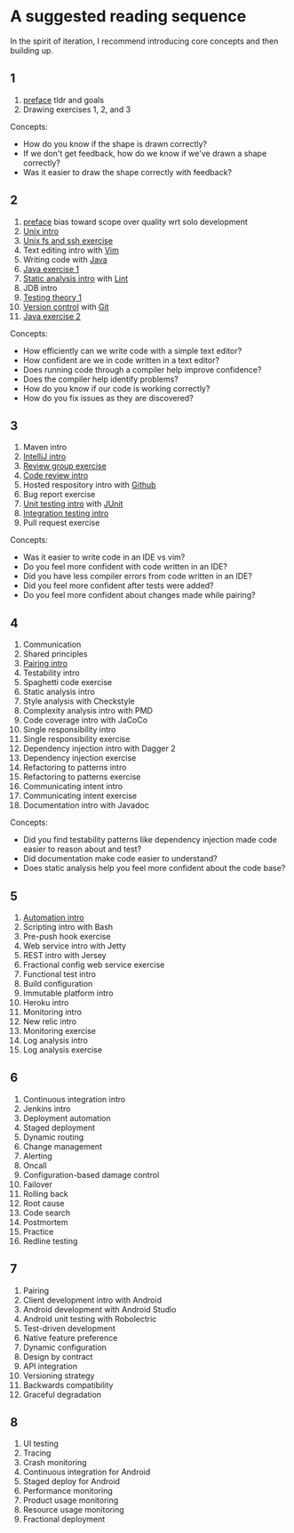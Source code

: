 # A suggested reading sequence

In the spirit of iteration, I recommend introducing core concepts and then building up.

## 1

1. [preface](preface.md) tldr and goals
1. Drawing exercises 1, 2, and 3

Concepts:

* How do you know if the shape is drawn correctly?
* If we don't get feedback, how do we know if we've drawn a shape correctly?
* Was it easier to draw the shape correctly with feedback?

## 2

1. [preface](preface.md) bias toward scope over quality wrt solo development
1. [Unix intro](tools/unix.md)
1. [Unix fs and ssh exercise](exercises/unix.md)
1. Text editing intro with [Vim](tools/vim.md)
1. Writing code with [Java](tools/java.md)
1. [Java exercise 1](exercises/java.md)
1. [Static analysis intro](static_analysis/README.md) with [Lint](static_analysis/lint.md)
1. JDB intro
1. [Testing theory 1](testing/README.md)
1. [Version control](version_control/README.md) with [Git](tools/git.md)
1. [Java exercise 2](exercises/java.md)

Concepts:
* How efficiently can we write code with a simple text editor?
* How confident are we in code written in a text editor?
* Does running code through a compiler help improve confidence?
* Does the compiler help identify problems?
* How do you know if our code is working correctly?
* How do you fix issues as they are discovered?

## 3

1. Maven intro
1. [IntelliJ intro](tools/intellij)
1. [Review group exercise](exercises/grouper.md)
1. [Code review intro](static_analysis/code_review.md)
1. Hosted respository intro with [Github](tools/github.md)
1. Bug report exercise
1. [Unit testing intro](testing/unit.md) with [JUnit](tools/junit.md)
1. [Integration testing intro](testing/integration.md)
1. Pull request exercise

Concepts:
* Was it easier to write code in an IDE vs vim?
* Do you feel more confident with code written in an IDE?
* Did you have less compiler errors from code written in an IDE?
* Did you feel more confident after tests were added?
* Do you feel more confident about changes made while pairing?

## 4

1. Communication
1. Shared principles
1. [Pairing intro](collaboration/pairing.md)
1. Testability intro
1. Spaghetti code exercise
1. Static analysis intro
1. Style analysis with Checkstyle
1. Complexity analysis intro with PMD
1. Code coverage intro with JaCoCo
1. Single responsibility intro
1. Single responsibility exercise
1. Dependency injection intro with Dagger 2
1. Dependency injection exercise
1. Refactoring to patterns intro
1. Refactoring to patterns exercise
1. Communicating intent intro
1. Communicating intent exercise
1. Documentation intro with Javadoc

Concepts:
* Did you find testability patterns like dependency injection made code easier to reason about and test?
* Did documentation make code easier to understand?
* Does static analysis help you feel more confident about the code base?

## 5

1. [Automation intro](automation/README.md)
1. Scripting intro with Bash
1. Pre-push hook exercise
1. Web service intro with Jetty
1. REST intro with Jersey
1. Fractional config web service exercise
1. Functional test intro
1. Build configuration
1. Immutable platform intro
1. Heroku intro
1. Monitoring intro
1. New relic intro
1. Monitoring exercise
1. Log analysis intro
1. Log analysis exercise

## 6

1. Continuous integration intro
1. Jenkins intro
1. Deployment automation
1. Staged deployment
1. Dynamic routing
1. Change management
1. Alerting
1. Oncall
1. Configuration-based damage control
1. Failover
1. Rolling back
1. Root cause
1. Code search
1. Postmortem
1. Practice
1. Redline testing

## 7

1. Pairing
1. Client development intro with Android
1. Android development with Android Studio
1. Android unit testing with Robolectric
1. Test-driven development
1. Native feature preference
1. Dynamic configuration
1. Design by contract
1. API integration
1. Versioning strategy
1. Backwards compatibility
1. Graceful degradation

## 8

1. UI testing
1. Tracing
1. Crash monitoring
1. Continuous integration for Android
1. Staged deploy for Android
1. Performance monitoring
1. Product usage monitoring
1. Resource usage monitoring
1. Fractional deployment



